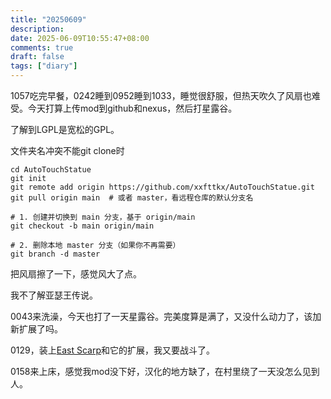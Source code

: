 ```yaml
---
title: "20250609"
description: 
date: 2025-06-09T10:55:47+08:00
comments: true
draft: false
tags: ["diary"]
---
```

1057吃完早餐，0242睡到0952睡到1033，睡觉很舒服，但热天吹久了风扇也难受。今天打算上传mod到github和nexus，然后打星露谷。

了解到LGPL是宽松的GPL。

文件夹名冲突不能git clone时
```
cd AutoTouchStatue
git init
git remote add origin https://github.com/xxfttkx/AutoTouchStatue.git
git pull origin main  # 或者 master，看远程仓库的默认分支名

# 1. 创建并切换到 main 分支，基于 origin/main
git checkout -b main origin/main

# 2. 删除本地 master 分支（如果你不再需要）
git branch -d master
```
把风扇擦了一下，感觉风大了点。

我不了解亚瑟王传说。

0043来洗澡，今天也打了一天星露谷。完美度算是满了，又没什么动力了，该加新扩展了吗。

0129，装上[East Scarp](https://www.nexusmods.com/stardewvalley/mods/5787?tab=description)和它的扩展，我又要战斗了。

0158来上床，感觉我mod没下好，汉化的地方缺了，在村里绕了一天没怎么见到人。
